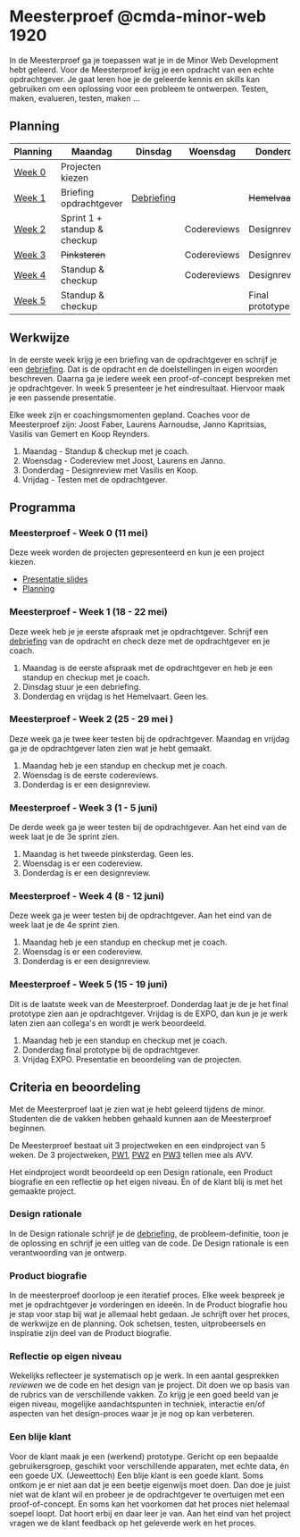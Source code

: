 # Meesterproef @cmda-minor-web 1920

In de Meesterproef ga je toepassen wat je in de Minor Web Development hebt geleerd.
Voor de Meesterproef krijg je een opdracht van een echte opdrachtgever.
Je gaat leren hoe je de geleerde kennis en skills kan gebruiken om een oplossing voor een probleem te ontwerpen. Testen, maken, evalueren, testen, maken ...

<!-- Je kan kiezen uit verschillende projecten. Hier ga je 5 weken aan werken.  Voor de Meesterproef geef je met een eerste, tweede keuze en derde keuze aan welk project je graag wil doen. Daarna wordt door de coaches een indeling gemaakt. -->


## Planning

| Planning | Maandag | Dinsdag | Woensdag | Donderdag | Vrijdag |
|---|---|---|---|---|---|
| <a href=#meesterproef---week-0>Week 0</a> | Projecten kiezen |   |   |   |   |
| <a href=#meesterproef---week-1>Week 1</a> | Briefing opdrachtgever | [Debriefing](Debriefing.md) |   | <del>Hemelvaart</del> | <del>Hemelvaart</del> |
| <a href=#meesterproef---week-2>Week 2</a> | Sprint 1 + standup & checkup |   | Codereviews | Designreviews | Sprint 2 |
| <a href=#meesterproef---week-3>Week 3</a> | <del>Pinksteren</del> |   | Codereviews | Designreviews | Sprint 3 |
| <a href=#meesterproef---week-4>Week 4</a> | Standup & checkup |   | Codereviews | Designreviews | Sprint 4 |
| <a href=#meesterproef---week-5>Week 5</a> | Standup & checkup |   |  | Final prototype  | EXPO |



## Werkwijze

In de eerste week krijg je een briefing van de opdrachtgever en schrijf je een [debriefing](Debriefing.md).
Dat is de opdracht en de doelstellingen in eigen woorden beschreven.
Daarna ga je iedere week een proof-of-concept bespreken met je opdrachtgever.
In week 5 presenteer je het eindresultaat.
Hiervoor maak je een passende presentatie.

Elke week zijn er coachingsmomenten gepland.
Coaches voor de Meesterproef zijn: Joost Faber, Laurens Aarnoudse, Janno Kapritsias, Vasilis van Gemert en Koop Reynders.

1. Maandag - Standup & checkup met je coach.
2. Woensdag - Codereview met Joost, Laurens en Janno.
3. Donderdag - Designreview met Vasilis en Koop.
4. Vrijdag - Testen met de opdrachtgever.


## Programma

### Meesterproef - Week 0 (11 mei)
Deze week worden de projecten gepresenteerd en kun je een project kiezen.


- [Presentatie slides](https://docs.google.com/presentation/d/1cMSx0X2GEiu5WfBdRT2i9Jly3MxVHs0V-USg9hH4p2M/edit?usp=sharing)  
- [Planning](https://docs.google.com/spreadsheets/d/1Oy8f5TSDYUA_qSwfTtYQTGjkNMUM0wAZDqDPHqgRpi4/edit?usp=sharing)



### Meesterproef - Week 1 (18 - 22 mei)
Deze week heb je je eerste afspraak met je opdrachtgever.
Schrijf een [debriefing](Debriefing.md) van de opdracht en check deze met de opdrachtgever en je coach.

1. Maandag is de eerste afspraak met de opdrachtgever en heb je een standup en checkup met je coach.
2. Dinsdag stuur je een debriefing.
3. Donderdag en vrijdag is het Hemelvaart. Geen les.




### Meesterproef - Week 2 (25 - 29 mei )
Deze week ga je twee keer testen bij de opdrachtgever.
Maandag en vrijdag ga je de opdrachtgever laten zien wat je hebt gemaakt.

1. Maandag heb je een standup en checkup met je coach.
2. Woensdag is de eerste codereviews.
3. Donderdag is er een designreview.




### Meesterproef - Week 3 (1 - 5 juni)
De derde week ga je weer testen bij de opdrachtgever. Aan het eind van de week laat je de 3e sprint zien.


1. Maandag is het tweede pinksterdag. Geen les.
2. Woensdag is er een codereview.
3. Donderdag is er een designreview.



### Meesterproef - Week 4 (8 - 12 juni)
Deze week ga je weer testen bij de opdrachtgever. Aan het eind van de week laat je de 4e sprint zien.

1. Maandag heb je een standup en checkup met je coach.
2. Woensdag is er een codereview.
3. Donderdag is er een designreview.



### Meesterproef - Week 5 (15 - 19 juni)
Dit is de laatste week van de Meesterproef. Donderdag laat je de je het final prototype zien aan je opdrachtgever. Vrijdag is de EXPO, dan kun je je werk laten zien aan collega's en wordt je werk beoordeeld.

1. Maandag heb je een standup en checkup met je coach.
2. Donderdag final prototype bij de opdrachtgever.
3. Vrijdag EXPO. Presentatie en beoordeling van de projecten.





## Criteria en beoordeling

Met de Meesterproef laat je zien wat je hebt geleerd tijdens de minor.
Studenten die de vakken hebben gehaald kunnen aan de Meesterproef beginnen.

De Meesterproef bestaat uit 3 projectweken en een eindproject van 5 weken.
De 3 projectweken,
[PW1](https://github.com/cmda-minor-web/project-1-1920),
[PW2](https://github.com/cmda-minor-web/project-2-1920) en
[PW3](https://github.com/cmda-minor-web/project-3-1920) tellen mee als AVV.

Het eindproject wordt beoordeeld op een Design rationale, een Product biografie en een reflectie op het eigen niveau.
Én of de klant blij is met het gemaakte project.

### Design rationale
In de Design rationale schrijf je de [debriefing](Debriefing.md), de probleem-definitie, toon je de oplossing en schrijf je een uitleg van de code.
De Design rationale is een verantwoording van je ontwerp.

### Product biografie
In de meesterproef doorloop je een iteratief proces.
Elke week bespreek je met je opdrachtgever je vorderingen en ideeën.
In de Product biografie hou je stap voor stap bij wat je allemaal hebt gedaan.
Je schrijft over het proces, de werkwijze en de planning.
Ook schetsen, testen, uitprobeersels en inspiratie zijn deel van de Product biografie.

### Reflectie op eigen niveau
Wekelijks reflecteer je systematisch op je werk.
In een aantal gesprekken _reviewen_ we de code en het design van je project.
Dit doen we op basis van de rubrics van de verschillende vakken.
Zo krijg je een goed beeld van je eigen niveau, mogelijke aandachtspunten in techniek, interactie en/of aspecten van het design-proces waar je je nog op kan verbeteren.

### Een blije klant
Voor de klant maak je een (werkend) prototype. Gericht op een bepaalde gebruikersgroep, geschikt voor verschillende apparaten, met echte data, én een goede UX. (Jeweettoch)
Een blije klant is een goede klant.
Soms ontkom je er niet aan dat je een beetje eigenwijs moet doen.
Dan doe je juist niet wat de klant wil en probeer je de opdrachtgever te overtuigen met een proof-of-concept.
En soms kan het voorkomen dat het proces niet helemaal soepel loopt.
Dat hoort erbij en daar leer je van.
Aan het eind van het project vragen we de klant feedback op het geleverde werk en het proces.

<!-- Add a link to your live demo in Github Pages 🌐-->

<!-- ☝️ replace this description with a description of your own work -->

<!-- replace the code in the /docs folder with your own, so you can showcase your work with GitHub Pages 🌍 -->

<!-- Add a nice poster image here at the end of the week, showing off your shiny frontend 📸 -->

<!-- Maybe a table of contents here? 📚 -->

<!-- How about a section that describes how to install this project? 🤓 -->

<!-- ...but how does one use this project? What are its features 🤔 -->

<!-- Maybe a checklist of done stuff and stuff still on your wishlist? ✅ -->

<!-- How about a license here? 📜 (or is it a licence?) 🤷 -->

